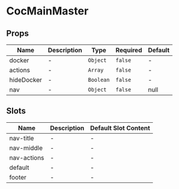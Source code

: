 # CocMainMaster

## Props

<!-- @vuese:CocMainMaster:props:start -->
|Name|Description|Type|Required|Default|
|---|---|---|---|---|
|docker|-|`Object`|`false`|-|
|actions|-|`Array`|`false`|-|
|hideDocker|-|`Boolean`|`false`|-|
|nav|-|`Object`|`false`|null|

<!-- @vuese:CocMainMaster:props:end -->


## Slots

<!-- @vuese:CocMainMaster:slots:start -->
|Name|Description|Default Slot Content|
|---|---|---|
|nav-title|-|-|
|nav-middle|-|-|
|nav-actions|-|-|
|default|-|-|
|footer|-|-|

<!-- @vuese:CocMainMaster:slots:end -->


